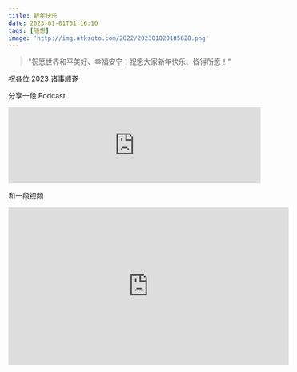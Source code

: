 ```yaml
---
title: 新年快乐
date: 2023-01-01T01:16:10
tags: [随想]
image: 'http://img.atksoto.com/2022/202301020105628.png'
---
```


> "祝愿世界和平美好、幸福安宁！祝愿大家新年快乐、皆得所愿！"

祝各位 2023 诸事顺遂

分享一段 Podcast

<iframe src="https://open.spotify.com/embed/episode/2JPpNmuk8JVxxMBrmSGpLA?utm_source=generator" width="100%" height="152" frameBorder="0" allowfullscreen="" allow="autoplay; clipboard-write; encrypted-media; fullscreen; picture-in-picture" loading="lazy"></iframe>

和一段视频

<iframe width="560" height="315" src="https://www.youtube.com/embed/PLDFgKzWy3o" title="YouTube video player" frameborder="0" allow="accelerometer; autoplay; clipboard-write; encrypted-media; gyroscope; picture-in-picture" allowfullscreen></iframe>

